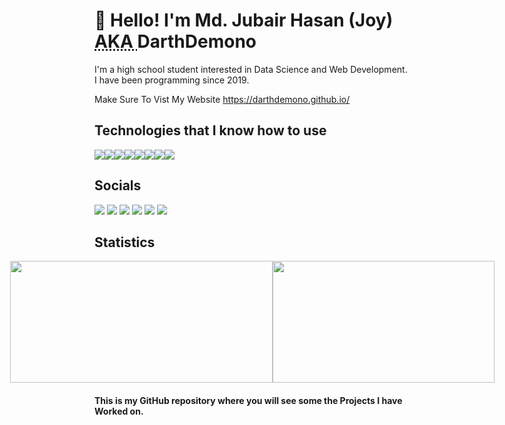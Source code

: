 # <h1>👋 Hello! I'm Md. Jubair Hasan (Joy) <abbr title="Also Known As">AKA </abbr> DarthDemono</h1>

<p>I'm a high school student interested in Data Science and Web Development. I have been programming since 2019.</p>

<p>Make Sure To Vist My Website 
  <a href="https://darthdemono.github.io/" rel="me follow home author contact about">https://darthdemono.github.io/</a>
</p>

## Technologies that I know how to use
<div style="display: flex;">
  <img src="https://img.shields.io/badge/-StackOverflow-001633?style=for-the-badge&logo=stackoverflow">
  <img src="https://img.shields.io/badge/-Python-001633?style=for-the-badge&logo=python">
  <img src="https://img.shields.io/badge/-JavaScript-001633?style=for-the-badge&logo=javascript">
  <img src="https://img.shields.io/badge/-HTML-001633?style=for-the-badge&logo=html5">
  <img src="https://img.shields.io/badge/-CSS-001633?style=for-the-badge&logo=css3">
  <img src="https://img.shields.io/badge/-Git-001633?style=for-the-badge&logo=git">
  <img src="https://img.shields.io/badge/-Bash-001633?style=for-the-badge&logo=gnubash">
  <img src="https://img.shields.io/badge/-Windows-001633?style=for-the-badge&logo=Windows">
</div>

## Socials
<div class="socialmedia-btns">
  <a tabindex="0" rel="external author me contact about" hreflang="en" type="text/html" title="My Twitter" href="https://twitter.com/DarthDemono" class="url u-url"><img src="https://img.shields.io/badge/-Twitter-black?style=for-the-badge&logo=twitter"></a>
  <a tabindex="0" rel="external author me contact about" hreflang="en" type="text/html" title="My Instagram" href="https://instagram.com/darthdemono/" class="url u-url"><img src="https://img.shields.io/badge/-Instagram-black?style=for-the-badge&logo=Instagram"></a>
  <a tabindex="0" rel="external author me contact about" hreflang="en" type="text/html" title="My Facebook Profile" href="https://www.facebook.com/darthdemono/" class="url u-url"><img src="https://img.shields.io/badge/-Facebook-black?style=for-the-badge&logo=Facebook"></a>
  <a tabindex="0" rel="external author me contact about" hreflang="en" type="text/html" title="My Stackoverflow Profile" href="https://stackoverflow.com/users/13643722/darth-demono?tab=profile" class="url u-url stack fa-stack-overflow"><img src="https://img.shields.io/badge/-Stack%20Overflow-black?style=for-the-badge&logo=StackOverflow"></a>
  <a tabindex="0" rel="external author me contact about" hreflang="en-US" type="text/html" title="My Reddit" href="https://www.reddit.com/user/DarthDemono" class="url u-url"><img src="https://img.shields.io/badge/-Reddit-black?style=for-the-badge&logo=Reddit"></a>
  <a tabindex="0" rel="external author me contact about" hreflang="en" type="text/html" title="Promoted Discord Server" href="https://discord.gg/sNqH8NVRry" class="url u-url"><img src="https://img.shields.io/badge/-Discord-black?style=for-the-badge&logo=discord"></a>
  <a tabindex="0" rel="external author me contact about" hreflang="en" type="text/html" title="My Email" href="mailto:darthdemono@gmail.com"><img rc="https://img.shields.io/badge/-Email-black?style=for-the-badge&logo=gmail"></a>
</div>

## Statistics
<div style="display: flex; justify-content: center;">
  <img src="https://github-readme-stats.vercel.app/api?username=darthdemono&show_icons=true&theme=react" height="195px" width="420px"/>
  <img src="https://github-readme-stats.vercel.app/api/top-langs/?username=darthdemono&layout=compact&card_width=250&langs_count=6&theme=react" height="195px" width="355px" />
</div>

<h4>This is my GitHub repository where you will see some the Projects I have Worked on. </h4>

